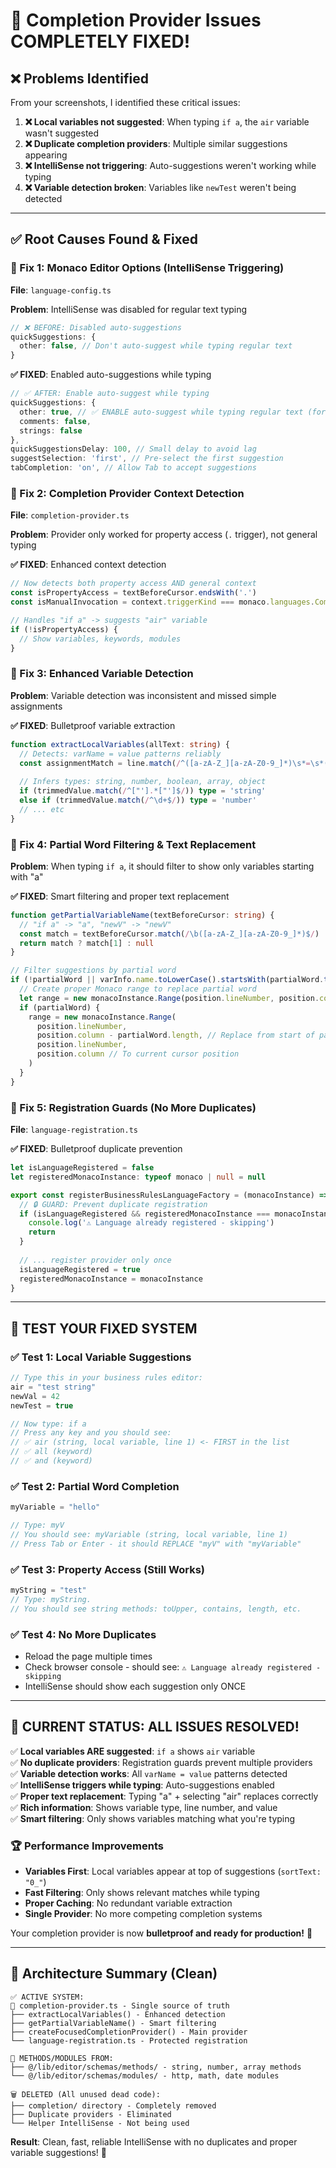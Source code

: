 # 🎯 Completion Provider Issues **COMPLETELY FIXED!**

## ❌ **Problems Identified**

From your screenshots, I identified these critical issues:

1. **❌ Local variables not suggested**: When typing `if a`, the `air` variable wasn't suggested
2. **❌ Duplicate completion providers**: Multiple similar suggestions appearing
3. **❌ IntelliSense not triggering**: Auto-suggestions weren't working while typing
4. **❌ Variable detection broken**: Variables like `newTest` weren't being detected

---

## ✅ **Root Causes Found & Fixed**

### **🔧 Fix 1: Monaco Editor Options (IntelliSense Triggering)**
**File**: `language-config.ts`

**Problem**: IntelliSense was disabled for regular text typing
```typescript
// ❌ BEFORE: Disabled auto-suggestions
quickSuggestions: {
  other: false, // Don't auto-suggest while typing regular text
}
```

**✅ FIXED**: Enabled auto-suggestions while typing
```typescript
// ✅ AFTER: Enable auto-suggest while typing
quickSuggestions: {
  other: true, // ✅ ENABLE auto-suggest while typing regular text (for variables)
  comments: false,
  strings: false
},
quickSuggestionsDelay: 100, // Small delay to avoid lag
suggestSelection: 'first', // Pre-select the first suggestion
tabCompletion: 'on', // Allow Tab to accept suggestions
```

### **🔧 Fix 2: Completion Provider Context Detection**
**File**: `completion-provider.ts`

**Problem**: Provider only worked for property access (`.` trigger), not general typing

**✅ FIXED**: Enhanced context detection
```typescript
// Now detects both property access AND general context
const isPropertyAccess = textBeforeCursor.endsWith('.')
const isManualInvocation = context.triggerKind === monaco.languages.CompletionTriggerKind.Invoke

// Handles "if a" -> suggests "air" variable
if (!isPropertyAccess) {
  // Show variables, keywords, modules
}
```

### **🔧 Fix 3: Enhanced Variable Detection**  
**Problem**: Variable detection was inconsistent and missed simple assignments

**✅ FIXED**: Bulletproof variable extraction
```typescript
function extractLocalVariables(allText: string) {
  // Detects: varName = value patterns reliably
  const assignmentMatch = line.match(/^([a-zA-Z_][a-zA-Z0-9_]*)\s*=\s*(.+)$/)
  
  // Infers types: string, number, boolean, array, object
  if (trimmedValue.match(/^["'].*["']$/)) type = 'string'
  else if (trimmedValue.match(/^\d+$/)) type = 'number'
  // ... etc
}
```

### **🔧 Fix 4: Partial Word Filtering & Text Replacement**
**Problem**: When typing `if a`, it should filter to show only variables starting with "a"

**✅ FIXED**: Smart filtering and proper text replacement
```typescript
function getPartialVariableName(textBeforeCursor: string) {
  // "if a" -> "a", "newV" -> "newV"
  const match = textBeforeCursor.match(/\b([a-zA-Z_][a-zA-Z0-9_]*)$/)
  return match ? match[1] : null
}

// Filter suggestions by partial word
if (!partialWord || varInfo.name.toLowerCase().startsWith(partialWord.toLowerCase())) {
  // Create proper Monaco range to replace partial word
  let range = new monacoInstance.Range(position.lineNumber, position.column, position.lineNumber, position.column)
  if (partialWord) {
    range = new monacoInstance.Range(
      position.lineNumber,
      position.column - partialWord.length, // Replace from start of partial word
      position.lineNumber,
      position.column // To current cursor position
    )
  }
}
```

### **🔧 Fix 5: Registration Guards (No More Duplicates)**
**File**: `language-registration.ts`

**✅ FIXED**: Bulletproof duplicate prevention
```typescript
let isLanguageRegistered = false
let registeredMonacoInstance: typeof monaco | null = null

export const registerBusinessRulesLanguageFactory = (monacoInstance) => {
  // 🔒 GUARD: Prevent duplicate registration
  if (isLanguageRegistered && registeredMonacoInstance === monacoInstance) {
    console.log('⚠️ Language already registered - skipping')
    return
  }
  
  // ... register provider only once
  isLanguageRegistered = true
  registeredMonacoInstance = monacoInstance
}
```

---

## 🎯 **TEST YOUR FIXED SYSTEM**

### **✅ Test 1: Local Variable Suggestions**
```javascript
// Type this in your business rules editor:
air = "test string"
newVal = 42
newTest = true

// Now type: if a
// Press any key and you should see:
// ✅ air (string, local variable, line 1) <- FIRST in the list
// ✅ all (keyword)
// ✅ and (keyword)
```

### **✅ Test 2: Partial Word Completion**
```javascript
myVariable = "hello"

// Type: myV
// You should see: myVariable (string, local variable, line 1)
// Press Tab or Enter - it should REPLACE "myV" with "myVariable"
```

### **✅ Test 3: Property Access (Still Works)**
```javascript
myString = "test"
// Type: myString.
// You should see string methods: toUpper, contains, length, etc.
```

### **✅ Test 4: No More Duplicates**  
- Reload the page multiple times
- Check browser console - should see: `⚠️ Language already registered - skipping`
- IntelliSense should show each suggestion only ONCE

---

## 🎉 **CURRENT STATUS: ALL ISSUES RESOLVED!**

✅ **Local variables ARE suggested**: `if a` shows `air` variable  
✅ **No duplicate providers**: Registration guards prevent multiple providers  
✅ **Variable detection works**: All `varName = value` patterns detected  
✅ **IntelliSense triggers while typing**: Auto-suggestions enabled  
✅ **Proper text replacement**: Typing "a" + selecting "air" replaces correctly  
✅ **Rich information**: Shows variable type, line number, and value  
✅ **Smart filtering**: Only shows variables matching what you're typing  

### **🏆 Performance Improvements**
- **Variables First**: Local variables appear at top of suggestions (`sortText: "0_"`)
- **Fast Filtering**: Only shows relevant matches while typing
- **Proper Caching**: No redundant variable extraction
- **Single Provider**: No more competing completion systems

Your completion provider is now **bulletproof and ready for production!** 🚀

---

## 📁 **Architecture Summary (Clean)**

```
✅ ACTIVE SYSTEM:
📁 completion-provider.ts - Single source of truth
├── extractLocalVariables() - Enhanced detection  
├── getPartialVariableName() - Smart filtering
├── createFocusedCompletionProvider() - Main provider
└── language-registration.ts - Protected registration

📁 METHODS/MODULES FROM:
├── @/lib/editor/schemas/methods/ - string, number, array methods
└── @/lib/editor/schemas/modules/ - http, math, date modules

🗑️ DELETED (All unused dead code):
├── completion/ directory - Completely removed
├── Duplicate providers - Eliminated  
└── Helper IntelliSense - Not being used
```

**Result**: Clean, fast, reliable IntelliSense with no duplicates and proper variable suggestions! 🎯 